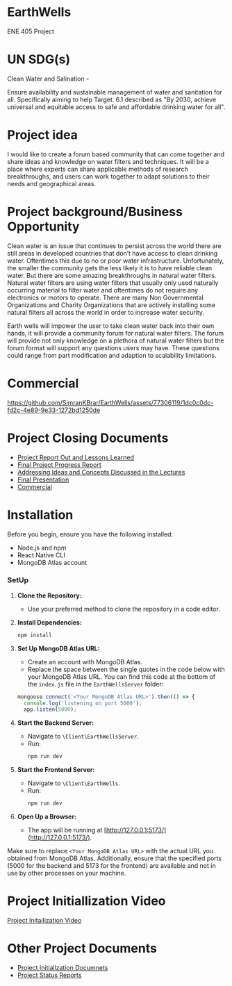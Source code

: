 # EarthWells
ENE 405 Project


# UN SDG(s) #
Clean Water and Salination - 

Ensure availability and sustainable management of water and sanitation for all. Specifically aiming to help Target. 6.1 described as "By 2030, achieve universal and equitable access to safe and affordable drinking water for all". 

# Project idea #

I would like to create a forum based community that can come together and share ideas and knowledge on water filters and techniques. It will be a place where experts can share applicable methods of research breakthroughs, and users can work together to adapt solutions to their needs and geographical areas.

# Project background/Business Opportunity #

Clean water is an issue that continues to persist across the world there are still areas in developed countries that don’t have access to clean drinking water. Oftentimes this due to no or poor water infrastructure. Unfortunately, the smaller the community gets the less likely it is to have reliable clean water. But there are some amazing breakthroughs in natural water filters. Natural water filters are using water filters that usually only used naturally occurring material to filter water and oftentimes do not require any electronics or motors to operate. There are many Non Governmental Organizations and Charity Organizations that are actively installing some natural filters all across the world in order to increase water security.



Earth wells will impower the user to take clean water back into their own hands, it will provide a community forum for natural water filters. The forum will provide not only knowledge on a plethora of natural water filters but the forum format will support any questions users may have. These questions could range from part modification and adaption to scalability limitations.



# Commercial

https://github.com/SimranKBrar/EarthWells/assets/77306119/1dc0c0dc-fd2c-4e89-9e33-1272bd1250de

# Project Closing Documents
- [Project Report Out and Lessons Learned](https://github.com/SimranKBrar/EarthWells/blob/939ef089461e3a5e87080e6eef82f64d9e9b37ea/Project%20Closing%20Documents/Report-Out-And-Lessons-Learned-Earth-Wells.pdf)
- [Final Project Progress Report](https://github.com/SimranKBrar/EarthWells/blob/939ef089461e3a5e87080e6eef82f64d9e9b37ea/Project%20Closing%20Documents/Earth%20Wells%20Final%20Status%20Report.pdf)
- [Addressing Ideas and Concepts Discussed in the Lectures](https://github.com/SimranKBrar/EarthWells/blob/939ef089461e3a5e87080e6eef82f64d9e9b37ea/Project%20Closing%20Documents/Concepts%20From%20Lecture%20In%20Earth%20Wells.pdf)
- [Final Presentation](https://github.com/SimranKBrar/EarthWells/blob/939ef089461e3a5e87080e6eef82f64d9e9b37ea/Project%20Closing%20Documents/Earth%20Wells%20Final%20Presentation%20Slides.pdf)
- [Commercial](https://github.com/SimranKBrar/EarthWells/blob/939ef089461e3a5e87080e6eef82f64d9e9b37ea/Project%20Closing%20Documents/Earth%20Wells%20Commercial.mp4)

# Installation

Before you begin, ensure you have the following installed:

- Node.js and npm
- React Native CLI
- MongoDB Atlas account


### SetUp

1. **Clone the Repository:**
   - Use your preferred method to clone the repository in a code editor.

2. **Install Dependencies:**
   ```bash
   npm install
   ```

3. **Set Up MongoDB Atlas URL:**
   - Create an account with MongoDB Atlas.
   - Replace the space between the single quotes in the code below with your MongoDB Atlas URL. You can find this code at the bottom of the `index.js` file in the `EarthWellsServer` folder:
   ```javascript
   mongoose.connect('<Your MongoDB Atlas URL>').then(() => {
     console.log('listening on port 5000');
     app.listen(5000);
   ```

4. **Start the Backend Server:**
   - Navigate to `\Client\EarthWellsServer`.
   - Run:
     ```bash
     npm run dev
     ```

5. **Start the Frontend Server:**
   - Navigate to `\Client\EarthWells`.
   - Run:
     ```bash
     npm run dev
     ```

6. **Open Up a Browser:**
   - The app will be running at [http://127.0.0.1:5173/](http://127.0.0.1:5173/).

Make sure to replace `<Your MongoDB Atlas URL>` with the actual URL you obtained from MongoDB Atlas. Additionally, ensure that the specified ports (5000 for the backend and 5173 for the frontend) are available and not in use by other processes on your machine.

# Project Initiallization Video #

[Project Initailization Video](https://youtu.be/b9MD6Q6DeXw)

# Other Project Documents
- [Project Initiallzation Documnets](https://github.com/SimranKBrar/EarthWells/tree/939ef089461e3a5e87080e6eef82f64d9e9b37ea/Planning%20Documents)
- [Project Status Reports](https://github.com/SimranKBrar/EarthWells/tree/939ef089461e3a5e87080e6eef82f64d9e9b37ea/Progress%20Reports)
